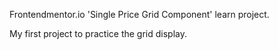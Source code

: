 Frontendmentor.io 'Single Price Grid Component' learn project.

My first project to practice the grid display.
